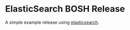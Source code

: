 ElasticSearch BOSH Release
==========================

A simple example release using [elasticsearch](http://www.elasticsearch.org/).
